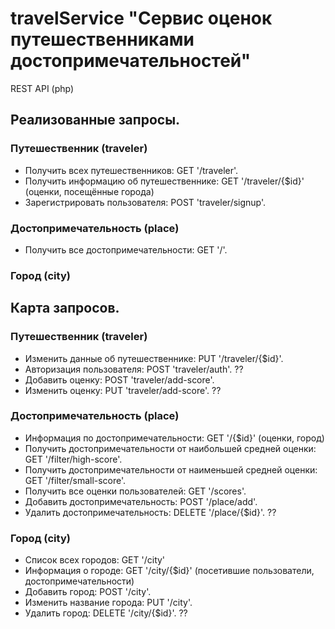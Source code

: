 # travelService "Сервис оценок путешественниками достопримечательностей"
REST API (php)

## Реализованные запросы.
### Путешественник (traveler)
- Получить всех путешественников: GET '/traveler'.
- Получить информацию об путешественнике: GET '/traveler/{$id}' (оценки, посещённые города)
- Зарегистрировать пользователя: POST 'traveler/signup'.
### Достопримечательность (place)
- Получить все достопримечательности: GET '/'.
### Город (city)


## Карта запросов.
### Путешественник (traveler)
- Изменить данные об путешественнике: PUT '/traveler/{$id}'.
- Авторизация пользователя: POST 'traveler/auth'. ??
- Добавить оценку: POST 'traveler/add-score'.
- Изменить оценку: PUT 'traveler/add-score'. ??
### Достопримечательность (place)
- Информация по достопримечательности: GET '/{$id}' (оценки, город)
- Получить достопримечательности от наибольшей средней оценки: GET '/filter/high-score'.
- Получить достопримечательности от наименьшей средней оценки: GET '/filter/small-score'.
- Получить все оценки пользователей: GET '/scores'.
- Добавить достопримечательность: POST '/place/add'.
- Удалить достопримечательность: DELETE '/place/{$id}'. ??
### Город (city)
- Список всех городов: GET '/city'
- Информация о городе: GET '/city/{$id}' (посетившие пользователи, достопримечательности)
- Добавить город: POST '/city'.
- Изменить название города: PUT '/city'.
- Удалить город: DELETE '/city/{$id}'. ??



